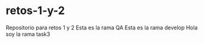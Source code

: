 # retos-1-y-2
Repositorio para retos 1 y 2
Esta es la rama QA
Esta es la rama develop
Hola soy la rama task3

